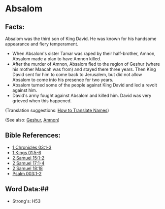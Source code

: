 # Absalom #

## Facts: ##

Absalom was the third son of King David. He was known for his handsome appearance and fiery temperament.

* When Absalom's sister Tamar was raped by their half-brother, Amnon, Absalom made a plan to have Amnon killed.
* After the murder of Amnon, Absalom fled to the region of Geshur (where his mother Maacah was from) and stayed there three years. Then King David sent for him to come back to Jerusalem, but did not allow Absalom to come into his presence for two years.
* Absalom turned some of the people against King David and led a revolt against him.
* David's army fought against Absalom and killed him. David was very grieved when this happened.

(Translation suggestions: [How to Translate Names](rc://en/ta/man/translate/translate-names))

(See also: [Geshur](geshur.md), [Amnon](amnon.md))

## Bible References: ##

* [1 Chronicles 03:1-3](rc://en/tn/help/1ch/03/01)
* [1 Kings 01:5-6](rc://en/tn/help/1ki/01/05)
* [2 Samuel 15:1-2](rc://en/tn/help/2sa/15/01)
* [2 Samuel 17:1-4](rc://en/tn/help/2sa/17/01)
* [2 Samuel 18:18](rc://en/tn/help/2sa/18/18)
* [Psalm 003:1-2](rc://en/tn/help/psa/003/001)

## Word Data:##

* Strong's: H53
